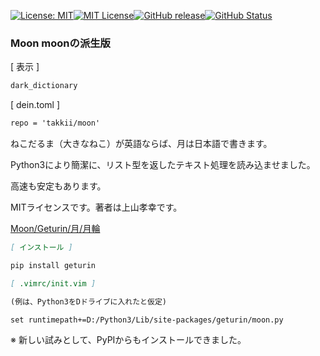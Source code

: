 [![License: MIT](https://img.shields.io/badge/License-MIT-yellow.svg)](https://opensource.org/licenses/MIT)[![MIT License](http://img.shields.io/badge/license-MIT-blue.svg?style=flat)](LICENSE)[![GitHub release](https://img.shields.io/github/release/takkii/moon.svg?style=flat)](GitHub)[![GitHub Status](https://img.shields.io/github/last-commit/takkii/moon.svg?style=flat)](GitHub)

### Moon moonの派生版

[ 表示 ]

```markdown
dark_dictionary
```

[ dein.toml ]

```markdown
repo = 'takkii/moon'
```

ねこだるま（大きなねこ）が英語ならば、月は日本語で書きます。

Python3により簡潔に、リスト型を返したテキスト処理を読み込ませました。

高速も安定もあります。

MITライセンスです。著者は上山孝幸です。

[ Moon/Geturin/月/月輪 ](https://pypi.org/project/geturin/)

```markdown
[ インストール ]

pip install geturin

[ .vimrc/init.vim ]

(例は、Python3をDドライブに入れたと仮定)

set runtimepath+=D:/Python3/Lib/site-packages/geturin/moon.py
```

※ 新しい試みとして、PyPIからもインストールできました。